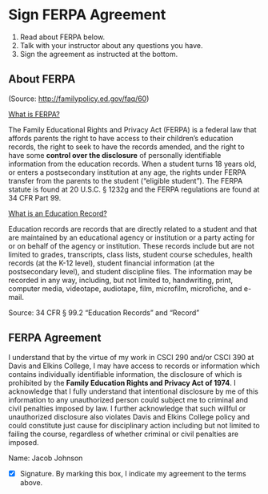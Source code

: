 # Sign FERPA Agreement

1. Read about FERPA below.
2. Talk with your instructor about any questions you have.
3. Sign the agreement as instructed at the bottom.
  
## About FERPA

(Source: http://familypolicy.ed.gov/faq/60)

[What is FERPA?](http://familypolicy.ed.gov/content/what-ferpa)      

The Family Educational Rights and Privacy Act (FERPA) is a federal law that affords parents the right to have access to their children’s education records, the right to seek to have the records amended, and the right to have some **control over the disclosure** of personally identifiable information from the education records.  When a student turns 18 years old, or enters a postsecondary institution at any age, the rights under FERPA transfer from the parents to the student (“eligible student”). The FERPA statute is found at 20 U.S.C. § 1232g and the FERPA regulations are found at 34 CFR Part 99.

[What is an Education Record?](http://familypolicy.ed.gov/content/what-education-record)      

Education records are records that are directly related to a student and that are maintained by an educational agency or institution or a party acting for or on behalf of the agency or institution.  These records include but are not limited to grades, transcripts, class lists, student course schedules, health records (at the K-12 level), student financial information (at the postsecondary level), and student discipline files.  The information may be recorded in any way, including, but not limited to, handwriting, print, computer media, videotape, audiotape, film, microfilm, microfiche, and e-mail.

Source: 34 CFR § 99.2 “Education Records” and “Record”

## FERPA Agreement

I understand that by the virtue of my work in CSCI 290 and/or CSCI 390 at Davis and Elkins College, I may have access to records or information which contains individually identifiable information, the disclosure of which is prohibited by the **Family Education Rights and Privacy Act of 1974**. I acknowledge that I fully understand that intentional disclosure by me of this information to any unauthorized person could subject me to criminal and civil penalties imposed by law. I further acknowledge that such willful or unauthorized disclosure also violates Davis and Elkins College policy and could constitute just cause for disciplinary action including but not limited to failing the course, regardless of whether criminal or civil penalties are imposed. 

 Name: <type your name here> Jacob Johnson
- [x] Signature. By marking this box, I indicate my agreement to the terms above.
  
